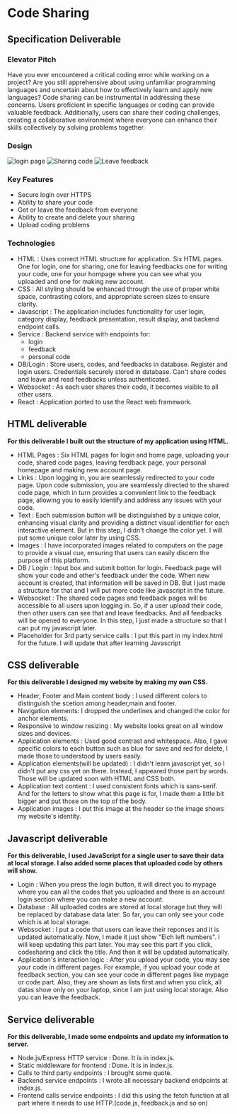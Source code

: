 # Code Sharing

## Specification Deliverable

### Elevator Pitch
Have you ever encountered a critical coding error while working on a project? Are you still apprehensive about using unfamiliar programming languages and uncertain about how to effectively learn and apply new languages? Code sharing can be instrumental in addressing these concerns. Users proficient in specific languages or coding can provide valuable feedback. Additionally, users can share their coding challenges, creating a collaborative environment where everyone can enhance their skills collectively by solving problems together.

### Design
![login page](https://github.com/Jiwoong-Kang/Startup/blob/main/Login.png)
![Sharing code](https://github.com/Jiwoong-Kang/Startup/blob/main/Sharing%20Code.png)
![Leave feedback](https://github.com/Jiwoong-Kang/Startup/blob/main/Leave%20feedback.png)

### Key Features
- Secure login over HTTPS
- Ability to share your code
- Get or leave the feedback from everyone
- Ability to create and delete your sharing
- Upload coding problems

### Technologies
- HTML : Uses correct HTML structure for application. Six HTML pages. One for login, one for sharing, one for leaving feedbacks one for writing your code, one for your hompage where you can see what you uploaded and one for making new account.
- CSS : All styling should be enhanced through the use of proper white space, contrasting colors, and appropriate screen sizes to ensure clarity.
- Javascript :  The application includes functionality for user login, category display, feedback presentation, result display, and backend endpoint calls.
- Service : Backend service with endpoints for:
   - login
   - feedback
   - personal code
- DB/Login : Store users, codes, and feedbacks in database. Register and login users. Credentials securely stored in database. Can't share codes and leave and read feedbacks unless authenticated.
- Websocket : As each user shares their code, it becomes visible to all other users.
- React :  Application ported to use the React web framework.


## HTML deliverable

**For this deliverable I built out the structure of my application using HTML.**

- HTML Pages : Six HTML pages for login and home page, uploading your code, shared code pages, leaving feedback page, your personal homepage and making new account page.  
- Links : Upon logging in, you are seamlessly redirected to your code page. Upon code submission, you are seamlessly directed to the shared code page, which in turn provides a convenient link to the feedback page, allowing you to easily identify and address any issues with your code.
- Text : Each submission button will be distinguished by a unique color, enhancing visual clarity and providing a distinct visual identifier for each interactive element. But in this step, I didn't change the color yet. I will put some unique color later by using CSS.
- Images : I have incorporated images related to computers on the page to provide a visual cue, ensuring that users can easily discern the purpose of this platform.
- DB / Login : Input box and submit botton for login. Feedback page will show your code and other's feedback under the code. When new account is created, that information will be saved in DB. But I just made a structure for that and I will put more code like javascript in the future.
- Websocket : The shared code pages and feedback pages will be accessible to all users upon logging in. So, if a user upload their code, then other users can see that and leave feedbacks. And all feedbacks will be opened to everyone. In this step, I just made a structure so that I can put my javascript later.
- Placeholder for 3rd party service calls : I put this part in my index.html for the future. I will update that after learning Javascript 


## CSS deliverable

**For this deliverable I designed my website by making my own CSS.**

- Header, Footer and Main content body : I used different colors to distinguish the scetion among header,main and footer. 
- Navigation elements: I dropped the underlines and changed the color for anchor elements.
- Responsive to window resizing : My website looks great on all window sizes and devices.
- Application elements : Used good contrast and whitespace. Also, I gave specific colors to each button such as blue for save and red for delete, I made those to understood by users easily. 
- Application elements(will be updated) : I didn't learn javascript yet, so I didn't put any css yet on there. Instead, I appeared those part by words. Those will be updated soon with HTML and CSS both.
- Application text content : I used consistent fonts which is sans-serif. And for the letters to show what this page is for, I made them a little bit bigger and put those on the top of the body.
- Application images : I put this image at the header so the image shows my website's identity.

## Javascript deliverable

**For this deliverable, I used JavaScript for a single user to save their data at local storage. I also added some places that uploaded code by others will show.**

- Login : When you press the login button, it will direct you to mypage where you can all the codes that you uploaded and there is an account login section where you can make a new account.
- Database : All uploaded codes are stored at local storage but they will be replaced by database data later. So far, you can only see your code which is at local storage.
- Websocket : I put a code that users can leave their reponses and it is updated automatically. Now, I made it just show "Eich left numbers". I will keep updating this part later. You may see this part if you click, codesharing and click the title. And then it will be updated automatically.
- Application's interaction logic : After you upload your code, you may see your code in different pages. For example, if you upload your code at feedback section, you can see your code in different pages like mypage or code part. Also, they are shown as lists first and when you click, all datas show only on your laptop, since I am just using local storage. Also you can leave the feedback.

## Service deliverable

**For this deliverable, I made some endpoints and update my information to server.**

- Node.js/Express HTTP service : Done. It is in index.js.
- Static middleware for frontend : Done. It is in index.js.
- Calls to third party endpoints : I brought some quote.
- Backend service endpoints : I wrote all necessary backend endpoints at index.js.
- Frontend calls service endpoints : I did this using the fetch function at all part where it needs to use HTTP.(code.js, feedback.js and so on)
